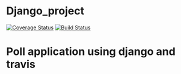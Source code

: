 # Django_project 
[![Coverage Status](https://coveralls.io/repos/github/moringspeaker/Django_project/badge.svg)](https://coveralls.io/github/moringspeaker/Django_project)
[![Build Status](https://app.travis-ci.com/moringspeaker/Django_project.svg?branch=main)](https://app.travis-ci.com/moringspeaker/Django_project)  
# Poll application using django and travis
